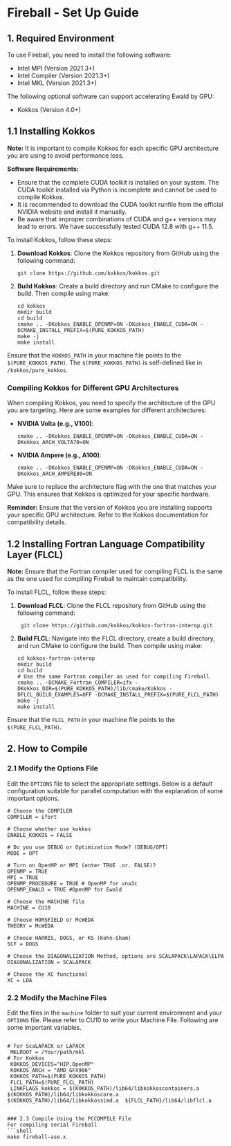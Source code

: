 # Fireball  - Set Up Guide

## 1. Required Environment 
To use Fireball, you need to install the following software:

- Intel MPI (Version 2021.3+)
- Intel Compiler  (Version 2021.3+)
- Intel MKL (Version 2021.3+)

The following optional software can support accelerating Ewald by GPU:
- Kokkos (Version 4.0+)

## 1.1 Installing Kokkos

**Note:** It is important to compile Kokkos for each specific GPU architecture you are using to avoid performance loss. 

**Software Requirements:**
- Ensure that the complete CUDA toolkit is installed on your system. The CUDA toolkit installed via Python is incomplete and cannot be used to compile Kokkos.
- It is recommended to download the CUDA toolkit runfile from the official NVIDIA website and install it manually.
- Be aware that improper combinations of CUDA and g++ versions may lead to errors. We have successfully tested CUDA 12.8 with g++ 11.5.

To install Kokkos, follow these steps:

1. **Download Kokkos**: Clone the Kokkos repository from GitHub using the following command:
   ```shell
   git clone https://github.com/kokkos/kokkos.git
   ```

2. **Build Kokkos**: Create a build directory and run CMake to configure the build. Then compile using make:
   ```shell
   cd kokkos
   mkdir build
   cd build
   cmake .. -DKokkos_ENABLE_OPENMP=ON -DKokkos_ENABLE_CUDA=ON -DCMAKE_INSTALL_PREFIX=$(PURE_KOKKOS_PATH)
   make -j
   make install
   ```

Ensure that the `KOKKOS_PATH` in your machine file points to the `$(PURE_KOKKOS_PATH)`. The `$(PURE_KOKKOS_PATH)` is self-defined like in `/kokkos/pure_kokkos`.

### Compiling Kokkos for Different GPU Architectures

When compiling Kokkos, you need to specify the architecture of the GPU you are targeting. Here are some examples for different architectures:

- **NVIDIA Volta (e.g., V100)**:
  ```shell
  cmake .. -DKokkos_ENABLE_OPENMP=ON -DKokkos_ENABLE_CUDA=ON -DKokkos_ARCH_VOLTA70=ON
  ```

- **NVIDIA Ampere (e.g., A100)**:
  ```shell
  cmake .. -DKokkos_ENABLE_OPENMP=ON -DKokkos_ENABLE_CUDA=ON -DKokkos_ARCH_AMPERE80=ON
  ```


Make sure to replace the architecture flag with the one that matches your GPU. This ensures that Kokkos is optimized for your specific hardware.

**Reminder:** Ensure that the version of Kokkos you are installing supports your specific GPU architecture. Refer to the Kokkos documentation for compatibility details.

## 1.2 Installing Fortran Language Compatibility Layer (FLCL)

**Note:** Ensure that the Fortran compiler used for compiling FLCL is the same as the one used for compiling Fireball to maintain compatibility.

To install FLCL, follow these steps:

1. **Download FLCL**: Clone the FLCL repository from GitHub using the following command:
   ```shell
    git clone https://github.com/kokkos/kokkos-fortran-interop.git
   ```

2. **Build FLCL**: Navigate into the FLCL directory, create a build directory, and run CMake to configure the build. Then compile using make:
   ```shell
   cd kokkos-fortran-interop
   mkdir build
   cd build
   # Use the same Fortran compiler as used for compiling Fireball
   cmake .. -DCMAKE_Fortran_COMPILER=ifx -DKokkos_DIR=$(PURE_KOKKOS_PATH)/lib/cmake/Kokkos -DFLCL_BUILD_EXAMPLES=OFF -DCMAKE_INSTALL_PREFIX=$(PURE_FLCL_PATH)
   make -j
   make install
   ```

Ensure that the `FLCL_PATH` in your machine file points to the `$(PURE_FLCL_PATH)`.

## 2. How to Compile

### 2.1 Modify the Options File
Edit the `OPTIONS` file to select the appropriate settings. Below is a default configuration suitable for parallel computation with the explanation of some important options.

```plaintext
# Choose the COMPILER
COMPILER = ifort

# Choose whether use kokkos
ENABLE_KOKKOS = FALSE

# Do you use DEBUG or Optimization Mode? (DEBUG/OPT)
MODE = OPT

# Turn on OpenMP or MPI (enter TRUE .or. FALSE)?
OPENMP = TRUE
MPI = TRUE
OPENMP_PROCEDURE = TRUE # OpenMP for vna3c
OPENMP_EWALD = TRUE #OpenMP for Ewald

# Choose the MACHINE file
MACHINE = CU10

# Choose HORSFIELD or McWEDA
THEORY = McWEDA

# Choose HARRIS, DOGS, or KS (Kohn-Sham)
SCF = DOGS

# Choose the DIAGONALIZATION Method, options are SCALAPACK\LAPACK\ELPA
DIAGONALIZATION = SCALAPACK

# Choose the XC functional
XC = LDA
```

### 2.2 Modify the Machine Files
Edit the files in the `machine` folder to suit your current environment and your `OPTIONS` file.  Please refer to CU10 to write your Machine File. Following are some important variables.

```plaintext

# For ScaLAPACK or LAPACK
 MKLROOT = /Your/path/mkl
# For Kokkos
 KOKKOS_DEVICES="HIP,OpenMP"
 KOKKOS_ARCH = "AMD_GFX906"
 KOKKOS_PATH=$(PURE_KOKKOS_PATH)
 FLCL_PATH=$(PURE_FLCL_PATH)
 LINKFLAGS_kokkos = $(KOKKOS_PATH)/lib64/libkokkoscontainers.a  $(KOKKOS_PATH)/lib64/libkokkoscore.a $(KOKKOS_PATH)/lib64/libkokkossimd.a  ${FLCL_PATH}/lib64/libflcl.a 
```

```

### 2.3 Compile Using the PCCOMPILE File
For compiling serial Fireball
```shell
make fireball-ase.x
```
